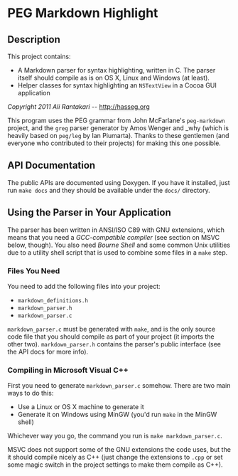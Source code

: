 
PEG Markdown Highlight
========================

Description
------------------

This project contains:

- A Markdown parser for syntax highlighting, written in C. The parser itself
  should compile as is on OS X, Linux and Windows (at least).
- Helper classes for syntax highlighting an `NSTextView` in a Cocoa GUI
  application

_Copyright 2011 Ali Rantakari_ -- <http://hasseg.org>

This program uses the PEG grammar from John McFarlane's `peg-markdown` project,
and the `greg` parser generator by Amos Wenger and \_why (which is heavily
based on `peg/leg` by Ian Piumarta). Thanks to these gentlemen (and everyone
who contributed to their projects) for making this one possible.



API Documentation
----------------------

The public APIs are documented using Doxygen. If you have it installed, just
run `make docs` and they should be available under the `docs/` directory.



Using the Parser in Your Application
-------------------------------------

The parser has been written in ANSI/ISO C89 with GNU extensions, which means
that you need a _GCC-compatible compiler_ (see section on MSVC below, though).
You also need _Bourne Shell_ and some common Unix utilities due to a utility
shell script that is used to combine some files in a `make` step.


### Files You Need

You need to add the following files into your project:

- `markdown_definitions.h`
- `markdown_parser.h`
- `markdown_parser.c`

`markdown_parser.c` must be generated with `make`, and is the only source code
file that you should compile as part of your project (it imports the other
two). `markdown_parser.h` contains the parser's public interface (see the
API docs for more info).



### Compiling in Microsoft Visual C++

First you need to generate `markdown_parser.c` somehow. There are two main
ways to do this:

- Use a Linux or OS X machine to generate it
- Generate it on Windows using MinGW (you'd run `make` in the MinGW shell)

Whichever way you go, the command you run is `make markdown_parser.c`.

MSVC does not support some of the GNU extensions the code uses, but the it
should compile nicely as C++ (just change the extensions to `.cpp` or set some
magic switch in the project settings to make them compile as C++).



